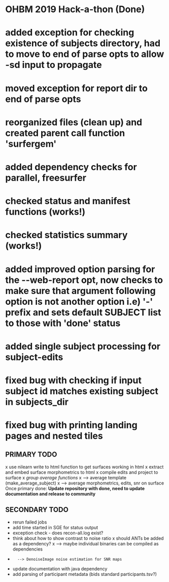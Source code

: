 # OHBM 2019 Hack-a-thon (Done)
# added exception for checking existence of subjects directory, had to move to end of parse opts to allow -sd input to propagate
# moved exception for report dir to end of parse opts
# reorganized files (clean up) and created parent call function 'surfergem'
# added dependency checks for parallel, freesurfer
# checked status and manifest functions (works!) 
# checked statistics summary (works!)
# added improved option parsing for the --web-report opt, now checks to make sure that argument following option is not another option i.e) '-' prefix and sets default SUBJECT list to those with 'done' status
# added single subject processing for subject-edits
# fixed bug with checking if input subject id matches existing subject in subjects_dir
# fixed bug with printing landing pages and nested tiles

## PRIMARY TODO 
x use nilearn write to html function to get surfaces working in html
x extract and embed surface morphometrics to html
x compile edits and project to surface
x *group average functions*
x 		--> average template (make_average_subject)
x		--> average morphometrics, edits, snr on surface
Once primary done:
**Update repository with done, need to update documentation and release to community**

## SECONDARY TODO
- rerun failed jobs
- add time started in SGE for status output
- exception check - does recon-all.log exist?
- think about how to show contrast to noise ratio
x should ANTs be added as a dependency?
x   --> maybe individual binaries can be compiled as dependencies
-		--> DenoiseImage noise estimation for SNR maps
- update documentation with java dependency
- add parsing of participant metadata (bids standard participants.tsv?)
